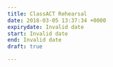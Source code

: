 ```yaml
---
title: ClassACT Rehearsal
date: 2018-03-05 13:37:34 +0000
expirydate: Invalid date
start: Invalid date
end: Invalid date
draft: true

---
```


